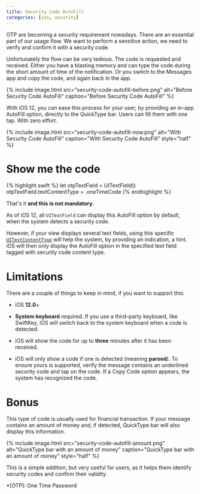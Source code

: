 ```yaml
---
title: Security Code AutoFill
categories: [ios, security]
---
```


OTP are becoming a security requirement nowadays. There are an essential part of our usage flow. We want to perform a sensitive action, we need to verify and confirm it with a security code.

Unfortunately the flow can be very tedious. The code is requested and received. Either you have a blasting memory and can type the code during the short amount of time of the notification. Or you switch to the Messages app and copy the code, and again back in the app.

{% include 
    image.html 
    src="security-code-autofill-before.png"
    alt="Before Security Code AutoFill"
    caption="Before Security Code AutoFill"
%}

With iOS 12, you can ease this process for your user, by providing an in-app AutoFill option, directly to the QuickType bar. Users can fill them with one tap. With zero effort. 

{% include 
    image.html 
    src="security-code-autofill-now.png"
    alt="With Security Code AutoFill"
    caption="With Security Code AutoFill"
    style="half"
%}

# Show me the code

{% highlight swift %}
let otpTextField = UITextField() 
otpTextField.textContentType = .oneTimeCode
{% endhighlight %}

That's it **and this is not mandatory.** 

As of iOS 12, all `UITextField` can display this AutoFill option by default, when the system detects a security code. 

However, if your view displays several text fields, using this specific [`UITextContentType`](https://developer.apple.com/documentation/uikit/uitextcontenttype/2980930-onetimecode) will help the system, by providing an indication, a hint. iOS will then only display the AutoFill option in the specified text field tagged with security code content type.

# Limitations

There are a couple of things to keep in mind, if you want to support this:

- iOS **12.0**+
- **System keyboard** required. If you use a third-party keyboard, like SwiftKey, iOS will switch back to the system keyboard when a code is detected.

- iOS will show the code for up to **three** minutes after it has been received.

- iOS will only show a code if one is detected (meaning **parsed**). To ensure yours is supported, verify the message contains an underlined security code and tap on the code. If a Copy Code option appears, the system has recognized the code.

# Bonus

This type of code is usually used for financial transaction. If your message contains an amount of money and, if detected, QuickType bar will also display this information.

{% include 
    image.html 
    src="security-code-autofill-amount.png"
    alt="QuickType bar with an amount of money"
    caption="QuickType bar with an amount of money"
    style="half"
%}

This is a simple addition, but very useful for users, as it helps them identify security codes and confirm their validity.

*[OTP]: One Time Password